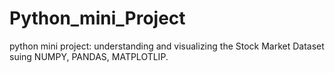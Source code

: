# Python_mini_Project
python mini project: understanding and visualizing the Stock Market Dataset suing NUMPY, PANDAS, MATPLOTLIP.
